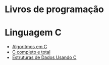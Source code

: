 # Livros de programação

<h1>Linguagem C</h1>
<ul>
   <li><a href="https://www.ime.usp.br/~pf/algoritmos-livro/slides/SLIDES-A-print.pdf">Algoritmos em C</a></li>
  <li><a href="https://www.inf.ufpr.br/lesoliveira/download/c-completo-total.pdf">C completo e total</a></li>
  <li><a href="https://www.cin.ufpe.br/~garme/public/%28ebook%29Estruturas%20de%20Dados%20Usando%20C%20%28Tenenbaum%29.pdf">Estruturas de Dados
Usando C</a></li>
    
</ul>
